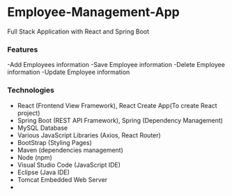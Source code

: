 # Employee-Management-App
Full Stack Application with React and Spring Boot

### Features

-Add Employees information
-Save Employee information
-Delete Employee information
-Update Employee information

### Technologies

- React (Frontend View Framework), React Create App(To create React project)
- Spring Boot (REST API Framework), Spring (Dependency Management)
- MySQL Database
- Various JavaScript Libraries (Axios, React Router)
- BootStrap (Styling Pages)
- Maven (dependencies management)
- Node (npm)
- Visual Studio Code (JavaScript IDE)
- Eclipse (Java IDE)
- Tomcat Embedded Web Server
- 
